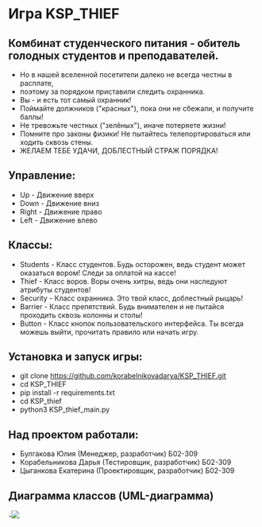 # Игра KSP_THIEF

## Комбинат студенческого питания - обитель голодных студентов и преподавателей. 

- Но в нашей вселенной посетители далеко не всегда честны в расплате,
- поэтому за порядком приставили следить охранника.
- Вы - и есть тот самый охранник!
- Поймайтe должников ("красных"),  пока они не сбежали, и получите баллы!
- Не тревожьте честных ("зелёных"), иначе потеряете жизни!
- Помните про законы физики! Не пытайтесь телепортироваться или ходить сквозь стены.
- ЖЕЛАЕМ ТЕБЕ УДАЧИ, ДОБЛЕСТНЫЙ СТРАЖ ПОРЯДКА!

## Управление:

- Up - Движение вверх
- Down - Движение вниз
- Right - Движение право
- Left - Движение влево

## Классы:

- Students - Класс студентов. Будь осторожен, ведь студент может оказаться вором! Следи за оплатой на кассе!
- Thief - Класс воров. Воры очень хитры, ведь они наследуют атрибуты студентов!
- Security - Класс охранника. Это твой класс, доблестный рыцарь! 
- Barrier - Класс препятствий. Будь внимателен и не пытайся проходить сквозь колонны и столы!
- Button - Класс кнопок пользовательского интерфейса. Ты всегда можешь выйти, прочитать правило или начать игру.

## Установка и запуск игры:

- git clone https://github.com/korabelnikovadarya/KSP_THIEF.git
- cd KSP_THIEF
- pip install -r requirements.txt
- cd KSP_thief
- python3 KSP_thief_main.py

## Над проектом работали:

- Булгакова Юлия (Менеджер, разработчик) Б02-309
- Корабельникова Дарья (Тестировщик, разработчик) Б02-309
- Цыганкова Екатерина (Проектировщик, разработчик) Б02-309

## Диаграмма классов (UML-диаграмма)

-![](https://github.com/korabelnikovadarya/KSP_THIEF/blob/main/UMLdiagram.png)










